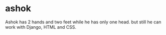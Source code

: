 # ashok

Ashok has 2 hands and two feet while he has only one head. but still he can work with Django, HTML and CSS.